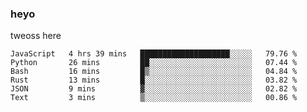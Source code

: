 ### heyo
tweoss here

<!--START_SECTION:waka-->

```text
JavaScript   4 hrs 39 mins   ████████████████████░░░░░   79.76 %
Python       26 mins         ██░░░░░░░░░░░░░░░░░░░░░░░   07.44 %
Bash         16 mins         █▒░░░░░░░░░░░░░░░░░░░░░░░   04.84 %
Rust         13 mins         █░░░░░░░░░░░░░░░░░░░░░░░░   03.82 %
JSON         9 mins          ▓░░░░░░░░░░░░░░░░░░░░░░░░   02.82 %
Text         3 mins          ▒░░░░░░░░░░░░░░░░░░░░░░░░   00.86 %
```

<!--END_SECTION:waka-->

<!--
**Tweoss/tweoss** is a ✨ _special_ ✨ repository because its `README.md` (this file) appears on your GitHub profile.

Here are some ideas to get you started:

- 🔭 I’m currently working on ...
- 🌱 I’m currently learning ...
- 👯 I’m looking to collaborate on ...
- 🤔 I’m looking for help with ...
- 💬 Ask me about ...
- 📫 How to reach me: ...
- 😄 Pronouns: ...
- ⚡ Fun fact: ...
-->
